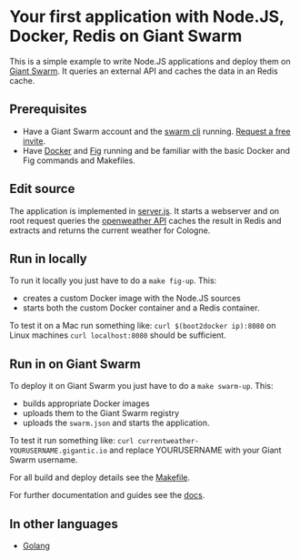 # Your first application with Node.JS, Docker, Redis on Giant Swarm

This is a simple example to write Node.JS applications and deploy them on [Giant Swarm]((https://giantswarm.io/)). It queries an external API and caches the data in an Redis cache.

## Prerequisites

* Have a Giant Swarm account and the [swarm cli](http://docs.giantswarm.io/installation/gettingstarted/#installing-the-cli) running. [Request a free invite](https://giantswarm.io/).
* Have [Docker](https://docs.docker.com/installation/) and [Fig](http://www.fig.sh/) running and be familiar with the basic Docker and Fig commands and Makefiles.

## Edit source

The application is implemented in [server.js](server.js). It starts a webserver and on root request queries the [openweather API](http://api.openweathermap.org/data/2.5/weather?q=Cologne) caches the result in Redis and extracts and returns the current weather for Cologne.

## Run in locally
To run it locally you just have to do a `make fig-up`. This:
* creates a custom Docker image with the Node.JS sources
* starts both the custom Docker container and a Redis container.

To test it on a Mac run something like: `curl $(boot2docker ip):8080` on Linux machines `curl localhost:8080` should be sufficient.

## Run in on Giant Swarm
To deploy it on Giant Swarm you just have to do a `make swarm-up`. This:
* builds appropriate Docker images
* uploads them to the Giant Swarm registry
* uploads the `swarm.json` and starts the application.

To test it run something like: `curl currentweather-YOURUSERNAME.gigantic.io` and replace YOURUSERNAME with your Giant Swarm username.

For all build and deploy details see the [Makefile](Makefile).

For further documentation and guides see the [docs](https:://docs.giantswarm.io). 

## In other languages

* [Golang](https://github.com/giantswarm/giantswarm-firstapp-go)
